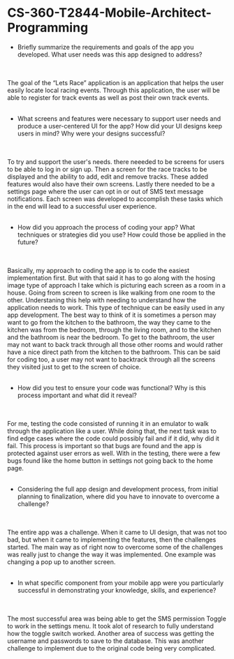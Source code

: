 # CS-360-T2844-Mobile-Architect-Programming

-   Briefly summarize the requirements and goals of the app you developed. What user needs was this app designed to address?
<br>
<br>
The goal of the “Lets Race” application is an application that helps the user easily locate local racing events. Through this application, the user will be able to register for track events as well as post their own track events. 

<br>
<br>

-   What screens and features were necessary to support user needs and produce a user-centered UI for the app? How did your UI designs keep users in mind? Why were your designs successful?
<br>
<br>
To try and support the user's needs. there neeeded to be screens for users to be able to log in or sign up.  Then a screen for the race tracks to be displayed and the ability to add, edit and remove tracks.  These added features would also have their own screens.  Lastly there needed to be a settings page where the user can opt in or out of SMS text message notifications.  Each screen was developed to accomplish these tasks which in the end will lead to a successful user experience. 
<br>
<br>

-   How did you approach the process of coding your app? What techniques or strategies did you use? How could those be applied in the future?
<br>
<br>
Basically, my approach to coding the app is to code the easiest implementation first.  But with that said it has to go along with the hosing image type of approach I take which is picturing each screen as a room in a house.  Going from screen to screen is like walking from one room to the other.  Understaning this help with needing to understand how the application needs to work.  This type of technique can be easily used in any app development.  The best way to think of it is sometimes a person may want to go from the kitchen to the bathroom, the way they came to the kitchen was from the bedroom, through the living room, and to the kitchen and the bathroom is near the bedroom.  To get to the bathroom, the user may not want to back track through all those other rooms and would rather have a nice direct path from the kitchen to the bathroom.  This can be said for coding too, a user may not want to backtrack through all the screens they visited just to get to the screen of choice. 
<br>
<br>

-   How did you test to ensure your code was functional? Why is this process important and what did it reveal?
<br>
<br>
For me, testing the code consisted of running it in an emulator to walk through the application like a user. While doing that, the next task was to find edge cases where the code could possibly fail and if it did, why did it fail.  This process is important so that bugs are found and the app is protected against user errors as well.  With in the testing, there were a few bugs found like the home button in settings not going back to the home page.
<br>
<br>  

-   Considering the full app design and development process, from initial planning to finalization, where did you have to innovate to overcome a challenge?
<br>
<br>
The entire app was a challenge.  When it came to UI design, that was not too bad, but when it came to implementing the features, then the challenges started.  The main way as of right now to overcome some of the challenges was really just to change the way it was implemented.  One example was changing a pop up to another screen. 
<br>
<br>

-   In what specific component from your mobile app were you particularly successful in demonstrating your knowledge, skills, and experience?
<br>
<br>
The most successful area was being able to get the SMS permission Toggle to work in the settings menu.  It took alot of research to fully understand how the toggle switch worked.  Another area of success was getting the username and passwords to save to the database.  This was another challenge to implement due to the original code being very complicated.  
